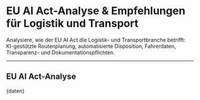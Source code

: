 # EU AI Act-Analyse & Empfehlungen für Logistik und Transport

Analysiere, wie der EU AI Act die Logistik- und Transportbranche betrifft: KI-gestützte Routenplanung, automatisierte Disposition, Fahrerdaten, Transparenz- und Dokumentationspflichten.

---

## EU AI Act-Analyse

{daten}
